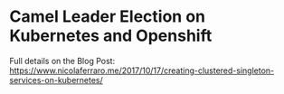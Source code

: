# Camel Leader Election on Kubernetes and Openshift

Full details on the Blog Post: https://www.nicolaferraro.me/2017/10/17/creating-clustered-singleton-services-on-kubernetes/
